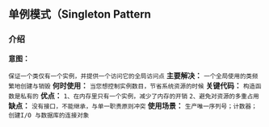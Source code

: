 ## 单例模式（Singleton Pattern
### 介绍
**意图：** 

`保证一个类仅有一个实例，并提供一个访问它的全局访问点`
**主要解决：** 
`一个全局使用的类频繁地创建与销毁`
**何时使用：** 
`当您想控制实例数目，节省系统资源的时候`
**关键代码：** 
`构造函数是私有的`
**优点：** 
`1、在内存里只有一个实例，减少了内存的开销`
`2、避免对资源的多重占用`
**缺点：** 
`没有接口，不能继承，与单一职责原则冲突`
**使用场景：** 
`生产唯一序列号；计数器； 创建I/O 与数据库的连接对象`




